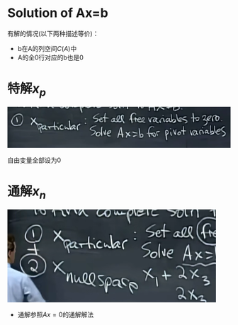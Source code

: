 # Solution of Ax=b

有解的情况(以下两种描述等价)：

- b在A的列空间$C(A)$中
- A的全0行对应的b也是0

# 特解$x_p$

![image-20230317080529256](images/image-20230317080529256.png)

自由变量全部设为0

# 通解$x_n$

![image-20230317081456213](images/image-20230317081456213.png)

- 通解参照$Ax=0$的通解解法